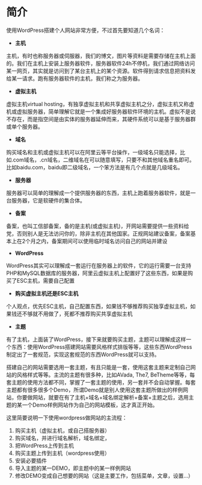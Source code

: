 # 简介

使用WordPress搭建个人网站非常方便，不过首先要知道几个名词：

* **主机**

主机，有时也称服务器或伺服器，我们的博文，图片等资料是需要存储在主机上面的。我们在主机上安装上服务器软件，服务器软件24h不停机，我们通过网络访问某一网页，其实就是访问到了某台主机上的某个资源。软件得到请求信息把资料发给某一请求。跑有服务器软件的主机，我们称之为服务器。

* **虚拟主机**

虚拟主机virtual hosting，有独享虚拟主机和共享虚拟主机之分，虚拟主机又称虚机或虚拟服务器，简单理解它就是一个集成好服务器软件环境的主机。虚拟不是说不存在，而是指空间是由实体的服务器延伸而来，其硬件系统可以是基于服务器群或单个服务器。

* **域名**

购买域名和主机或虚拟主机可以在阿里云等平台操作，一级域名只能选择，比如.com域名，.cn域名，二维域名在可以随意填写，只要不和其他域名重名即可。比如baidu.com，baidu即二级域名，一个笨方法是有几个点就是几级域名。

* **服务器**

服务器可以简单的理解成一个提供服务器的东西，主机上跑着服务器软件，就是一台服务器，它是软硬件的集合体。

* **备案**

备案，也叫工信部备案，备的是主机\(或虚拟主机\)，开网站需要提供一些资料给党，否则别人是无法访问你的，除非主机在其他国家。正规网站建议备案，备案基本上在2个月之内，备案期间可以使用临时域名访问自己的网站并建设

* **WordPress**

WordPress其实可以理解成一套运行在服务器上的软件，它的运行需要一台支持PHP和MySQL数据库的服务器，阿里云虚拟主机上配置好了这些东西，如果是购买了ESC主机，需要自己配置

* **购买虚拟主机还是ESC主机**

个人观点，优先ESC主机，自己配置东西，如果钱不够推荐购买独享虚拟主机，如果钱还不够就不用做了，死都不推荐购买共享虚拟主机

* **主题**

有了主机，上面装了WordPress，接下来就要购买主题，主题可以理解成这样一个东西：使用WordPress搭建网站需要风格样式排版等等，这些东西WordPress制定出了一套规范，实现这套规范的东西WordPress就可以支持。

搭建自己的网站需要选用一套主题，有且只能是一套，使用这套主题来定制自己网站的风格样式等等。主流的主题有很多种，比如AVada, The7, BeTheme等等，每套主题的使用方法都不同，掌握了一套主题的使用，另一套并不会自动掌握。每套主题都有很多很多个Demo，所谓Demo就是别人使用这套主题所做出的样例网站，你要做网站，就要在有了主机+域名+域名绑定解析+备案+主题之后，选用主题的某一个Demo样例网站作为自己的网站模板，这才真正开始。

这里简要说明一下使用wordpress做网站的主流程：

1. 购买主机（虚拟主机，或自己搭服务器）
2. 购买域名，并进行域名解析，域名绑定，
3. 把WordPress上传到主机
4. 购买主题上传到主机（wordpress使用）
5. 安装必要插件
6. 导入主题的某一DEMO，即主题中的某一样例网站
7. 修改DEMO变成自己想要的网站（这是主要工作，包括菜单，文章，设置...）




